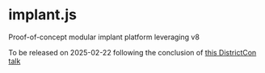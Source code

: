 # implant.js
Proof-of-concept modular implant platform leveraging v8

To be released on 2025-02-22 following the conclusion of [this DistrictCon talk](https://www.districtcon.org/bios-and-talks-2025/implantjs-modular-malware)
